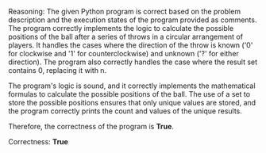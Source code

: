 Reasoning: 
The given Python program is correct based on the problem description and the execution states of the program provided as comments. The program correctly implements the logic to calculate the possible positions of the ball after a series of throws in a circular arrangement of players. It handles the cases where the direction of the throw is known ('0' for clockwise and '1' for counterclockwise) and unknown ('?' for either direction). The program also correctly handles the case where the result set contains 0, replacing it with n.

The program's logic is sound, and it correctly implements the mathematical formulas to calculate the possible positions of the ball. The use of a set to store the possible positions ensures that only unique values are stored, and the program correctly prints the count and values of the unique results.

Therefore, the correctness of the program is **True**.

Correctness: **True**